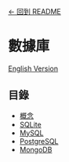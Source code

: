 [<- 回到 README](https://github.com/tcernestw/blog/blob/master/README.md)

# 數據庫
[English Version](https://github.com/tcernestw/blog/blob/master/article/db/db_index_en.md)

## 目錄
* [概念]()
* [SQLite]()
* [MySQL]()
* [PostgreSQL]()
* [MongoDB]()